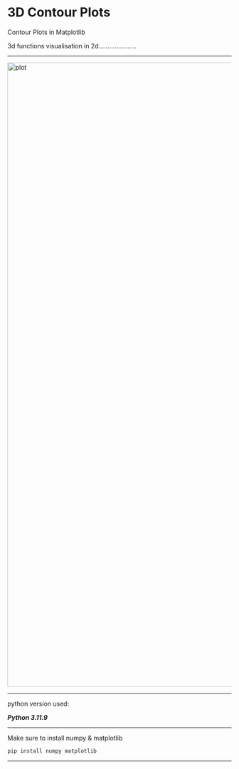 # 3D Contour Plots
Contour Plots in Matplotlib 

3d functions visualisation in 2d..................... 


---

<img width="1403" alt="plot" src="https://github.com/Lynk4/3D-Contour-Plots/assets/44930131/f04a2b72-dc67-4345-8dc1-c6aa1f236865">


---



python version used:


***Python 3.11.9***

---

 Make sure to install numpy & matplotlib

 ```bash
pip install numpy matplotlib
```

---

